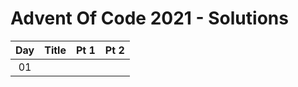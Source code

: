 # Advent Of Code 2021 - Solutions

|  Day  | Title               | Pt 1  | Pt 2  |
| :---: | ------------------- | :---: | :---: |
|  01   |                     |       |       |
